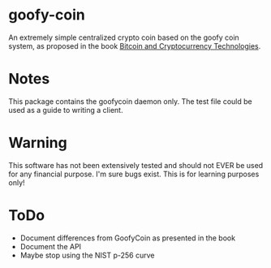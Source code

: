 # goofy-coin
An extremely simple centralized crypto coin based on the goofy coin system, as proposed in the book [Bitcoin and Cryptocurrency Technologies](http://bitcoinbook.cs.princeton.edu).

Notes
=====
This package contains the goofycoin daemon only. The test file could be used as a guide to writing a client.

Warning
=======
This software has not been extensively tested and should not EVER be used for any financial purpose. I'm sure bugs exist. This is for learning purposes only!

ToDo
====
* Document differences from GoofyCoin as presented in the book
* Document the API
* Maybe stop using the NIST p-256 curve
